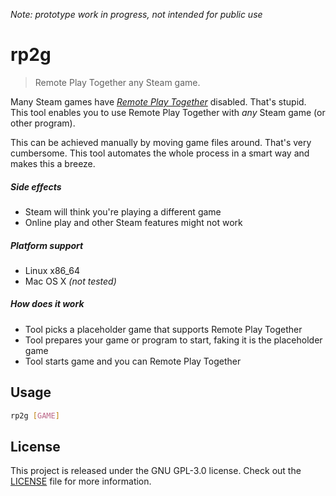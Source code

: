 _Note: prototype work in progress, not intended for public use_

# rp2g

> Remote Play Together any Steam game.

Many Steam games have [_Remote Play Together_][steam-page] disabled.
That's stupid.
This tool enables you to use Remote Play Together with _any_ Steam game (or
other program).

This can be achieved manually by moving game files around. That's very
cumbersome.
This tool automates the whole process in a smart way and makes this a breeze.

##### Side effects
- Steam will think you're playing a different game
- Online play and other Steam features might not work

##### Platform support
- Linux x86_64
- Mac OS X _(not tested)_

##### How does it work
- Tool picks a placeholder game that supports Remote Play Together
- Tool prepares your game or program to start, faking it is the placeholder game
- Tool starts game and you can Remote Play Together

## Usage
```bash
rp2g [GAME]
```

## License
This project is released under the GNU GPL-3.0 license.
Check out the [LICENSE](LICENSE) file for more information.

[steam-page]: https://store.steampowered.com/remoteplay/#together
